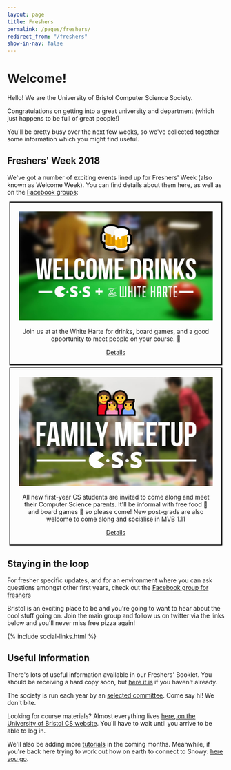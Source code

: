 ```yaml
---
layout: page
title: Freshers
permalink: /pages/freshers/
redirect_from: "/freshers"
show-in-nav: false
---
```


# Welcome!

Hello! We are the University of Bristol Computer Science Society.

Congratulations on getting into a great university and department (which just happens to be full of great people!)

You'll be pretty busy over the next few weeks, so we've collected together some information which you might find useful.

## Freshers' Week 2018

We've got a number of exciting events lined up for Freshers' Week (also known as Welcome Week). You can find details about them here, as well as on the [Facebook groups](#staying-in-the-loop):

<div style="text-align: center; border: 2px solid black; margin: 5px; padding: 20px">
  <a href="https://www.facebook.com/events/1136630049846877/"><img src="/assets/images/contrib/events/2018-9-freshers/welcome-drinks.jpg" style="width:500px"/></a>
  <p>Join us at at the White Harte for drinks, board games, and a good opportunity to meet people on your course. 🍻</p>
  <a href="https://www.facebook.com/events/1008064936065177/">Details</a>
</div>

<div style="text-align: center; border: 2px solid black; margin: 5px; padding: 20px">
  <a href="https://www.facebook.com/events/1136630049846877/"><img src="/assets/images/contrib/events/2018-9-freshers/family-meetup.jpg" style="width:500px"/></a>
  <p>All new first-year CS students are invited to come along and meet their Computer Science parents. It'll be informal with free food 🥪 and board games 🎲 so please come! New post-grads are also welcome to come along and socialise in MVB 1.11</p>
  <a href="https://www.facebook.com/events/1136630049846877/">Details</a>
</div>

## Staying in the loop

For fresher specific updates, and for an environment where you can ask questions amongst other first years, check out the [Facebook group for freshers](https://www.facebook.com/groups/BristolCS2018/?hc_location=group)

Bristol is an exciting place to be and you're going to want to hear about the cool stuff going on. Join the main group and follow us on twitter via the links below and you'll never miss free pizza again!

{% include social-links.html %}

## Useful Information

There's lots of useful information available in our Freshers' Booklet. You should be receiving a hard copy soon, but [here it is](https://github.com/cssbristol/freshers-booklet-2017/releases) if you haven't already.

The society is run each year by an [selected committee](/contact/). Come say hi! We don't bite.

Looking for course materials? Almost everything lives [here, on the University of Bristol CS website](http://www.cs.bris.ac.uk/Teaching/). You'll have to wait until you arrive to be able to log in.

We'll also be adding more [tutorials](/tutorials/) in the coming months. Meanwhile, if you're back here trying to work out how on earth to connect to Snowy: [here you go](/tutorials/ssh-into-snowy/).
